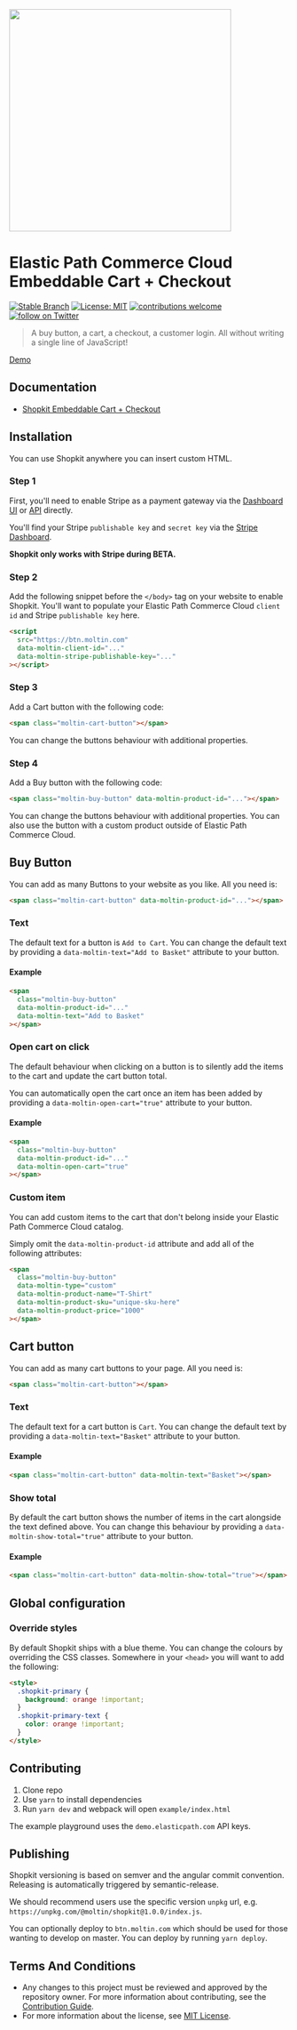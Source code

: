 <img src="https://www.elasticpath.com/themes/custom/bootstrap_sass/logo.svg" alt="" width="400" />

# Elastic Path Commerce Cloud Embeddable Cart + Checkout

[![Stable Branch](https://img.shields.io/badge/stable%20branch-master-blue.svg)](https://github.com/moltin/shopkit)
[![License: MIT](https://img.shields.io/badge/License-MIT-yellow.svg)](https://opensource.org/licenses/MIT)
[![contributions welcome](https://img.shields.io/badge/contributions-welcome-brightgreen.svg?style=flat)](https://github.com/moltin/shopkit/issues)
[![follow on Twitter](https://img.shields.io/twitter/follow/elasticpath?style=social&logo=twitter)](https://twitter.com/intent/follow?screen_name=elasticpath)

> A buy button, a cart, a checkout, a customer login. All without writing a single line of JavaScript!

[Demo](https://ll2xzzoo79.codesandbox.io)

## Documentation

- [Shopkit Embeddable Cart + Checkout](https://www.elasticpath.com/product/application-library/embedded-commerce-details)

## Installation

You can use Shopkit anywhere you can insert custom HTML.

### Step 1

First, you'll need to enable Stripe as a payment gateway via the [Dashboard UI](https://dashboard.elasticpath.com/app/settings/gateways/stripe) or [API](https://docs.moltin.com/api/payments/gateways/configure-stripe) directly.

You'll find your Stripe `publishable key` and `secret key` via the [Stripe Dashboard](https://dashboard.stripe.com).

**Shopkit only works with Stripe during BETA.**

### Step 2

Add the following snippet before the `</body>` tag on your website to enable Shopkit. You'll want to populate your Elastic Path Commerce Cloud `client id` and Stripe `publishable key` here.

```html
<script
  src="https://btn.moltin.com"
  data-moltin-client-id="..."
  data-moltin-stripe-publishable-key="..."
></script>
```

### Step 3

Add a Cart button with the following code:

```html
<span class="moltin-cart-button"></span>
```

You can change the buttons behaviour with additional properties.

### Step 4

Add a Buy button with the following code:

```html
<span class="moltin-buy-button" data-moltin-product-id="..."></span>
```

You can change the buttons behaviour with additional properties. You can also use the button with a custom product outside of Elastic Path Commerce Cloud.

## Buy Button

You can add as many Buttons to your website as you like. All you need is:

```html
<span class="moltin-cart-button" data-moltin-product-id="..."></span>
```

### Text

The default text for a button is `Add to Cart`. You can change the default text by providing a `data-moltin-text="Add to Basket"` attribute to your button.

#### Example

```html
<span
  class="moltin-buy-button"
  data-moltin-product-id="..."
  data-moltin-text="Add to Basket"
></span>
```

### Open cart on click

The default behaviour when clicking on a button is to silently add the items to the cart and update the cart button total.

You can automatically open the cart once an item has been added by providing a `data-moltin-open-cart="true"` attribute to your button.

#### Example

```html
<span
  class="moltin-buy-button"
  data-moltin-product-id="..."
  data-moltin-open-cart="true"
></span>
```

### Custom item

You can add custom items to the cart that don't belong inside your Elastic Path Commerce Cloud catalog.

Simply omit the `data-moltin-product-id` attribute and add all of the following attributes:

```html
<span
  class="moltin-buy-button"
  data-moltin-type="custom"
  data-moltin-product-name="T-Shirt"
  data-moltin-product-sku="unique-sku-here"
  data-moltin-product-price="1000"
></span>
```

## Cart button

You can add as many cart buttons to your page. All you need is:

```html
<span class="moltin-cart-button"></span>
```

### Text

The default text for a cart button is `Cart`. You can change the default text by providing a `data-moltin-text="Basket"` attribute to your button.

#### Example

```html
<span class="moltin-cart-button" data-moltin-text="Basket"></span>
```

### Show total

By default the cart button shows the number of items in the cart alongside the text defined above. You can change this behaviour by providing a `data-moltin-show-total="true"` attribute to your button.

#### Example

```html
<span class="moltin-cart-button" data-moltin-show-total="true"></span>
```

## Global configuration

### Override styles

By default Shopkit ships with a blue theme. You can change the colours by overriding the CSS classes.
Somewhere in your `<head>` you will want to add the following:

```html
<style>
  .shopkit-primary {
    background: orange !important;
  }
  .shopkit-primary-text {
    color: orange !important;
  }
</style>
```

## Contributing

1. Clone repo
2. Use `yarn` to install dependencies
3. Run `yarn dev` and webpack will open `example/index.html`

The example playground uses the `demo.elasticpath.com` API keys.

## Publishing

Shopkit versioning is based on semver and the angular commit convention. Releasing is automatically triggered by semantic-release.

We should recommend users use the specific version `unpkg` url, e.g. `https://unpkg.com/@moltin/shopkit@1.0.0/index.js`.

You can optionally deploy to `btn.moltin.com` which should be used for those wanting to develop on master. You can deploy by running `yarn deploy`.

## Terms And Conditions

- Any changes to this project must be reviewed and approved by the repository owner. For more information about contributing, see the [Contribution Guide](https://github.com/moltin/shopkit/blob/master/.github/CONTRIBUTING.md).
- For more information about the license, see [MIT License](https://github.com/moltin/shopkit/blob/master/LICENSE).
